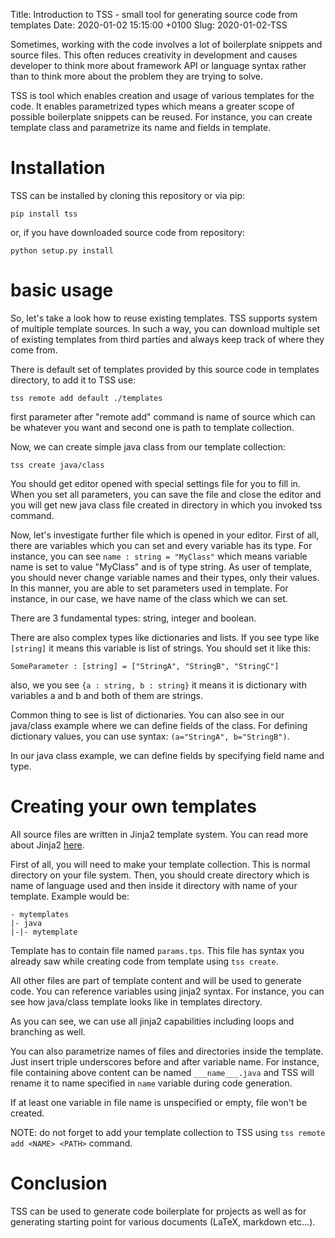 Title: Introduction to TSS - small tool for generating source code from templates
Date: 2020-01-02 15:15:00 +0100
Slug: 2020-01-02-TSS



Sometimes, working with the code involves a lot of boilerplate snippets and source files. This often reduces creativity in development 
and causes developer to think more about framework API or language syntax rather than to think more about the problem they are trying to solve. 

TSS is tool which enables creation and usage of various templates for the code. It enables parametrized types which means a greater scope of possible boilerplate snippets
can be reused. For instance, you can create template class and parametrize its name and fields in template. 

# Installation

TSS can be installed by cloning this repository or via pip:

	pip install tss 

or, if you have downloaded source code from repository:

	python setup.py install

# basic usage

So, let's take a look how to reuse existing templates. TSS supports system of multiple template sources. In such a way, you can 
download multiple set of existing templates from third parties and always keep track of where they come from. 

There is default set of templates provided by this source code in templates directory, to add it to TSS use:

	tss remote add default ./templates

first parameter after "remote add" command is name of source which can be whatever you want and second one is path to template collection. 

Now, we can create simple java class from our template collection:

	tss create java/class

You should get editor opened with special settings file for you to fill in. When you set all parameters, you can save the file and close the editor and you will get new java class file created in directory in which you invoked tss command.

Now, let's investigate further file which is opened in your editor. First of all, there are variables which you can set and every variable has its type. For instance, 
you can see `name : string = "MyClass"` which means variable name is set to value "MyClass" and is of type string. As user of template, you should never change variable names and their types, only their values. In this manner, you are able to set parameters used in template. For instance, in our case, we have name of the class
which we can set. 

There are 3 fundamental types: string, integer and boolean. 

There are also complex types like dictionaries and lists. If you see type like `[string]` it means this variable is list of strings. You should set it like this:

	SomeParameter : [string] = ["StringA", "StringB", "StringC"]

also, we you see `{a : string, b : string}` it means it is dictionary with variables a and b and both of them are strings. 

Common thing to see is list of dictionaries. You can also see in our java/class example where we can define fields of the class. For defining dictionary values, you can use syntax: `(a="StringA", b="StringB")`.

In our java class example, we can define fields by specifying field name and type. 

# Creating your own templates

All source files are written in Jinja2 template system. You can read more about Jinja2 [here](https://jinja.palletsprojects.com/en/2.10.x/).

First of all, you will need to make your template collection. This is normal directory on your file system. Then, you should create directory which is name of language used and then inside it directory with name of your template. Example would be:

	- mytemplates 
	|- java
	|-|- mytemplate

Template has to contain file named `params.tps`. This file has syntax you already saw while creating code from template using `tss create`.

All other files are part of template content and will be used to generate code. You can reference  variables using jinja2 syntax. For instance, you can see how java/class template looks like in templates directory.

As you can see, we can use all jinja2 capabilities including loops and branching as well.

You can also parametrize names of files and directories inside the template. Just insert triple underscores before and after variable name. For instance, file containing above content can be named `___name___.java` and TSS will rename it to name specified in `name` variable during code generation.

If at least one variable in file name is unspecified or empty, file won't be created. 

NOTE: do not forget to add your template collection to TSS using `tss remote add <NAME> <PATH>` command.


# Conclusion

TSS can be used to generate code boilerplate for projects as well as for generating starting point for various documents (LaTeX, markdown etc...).

